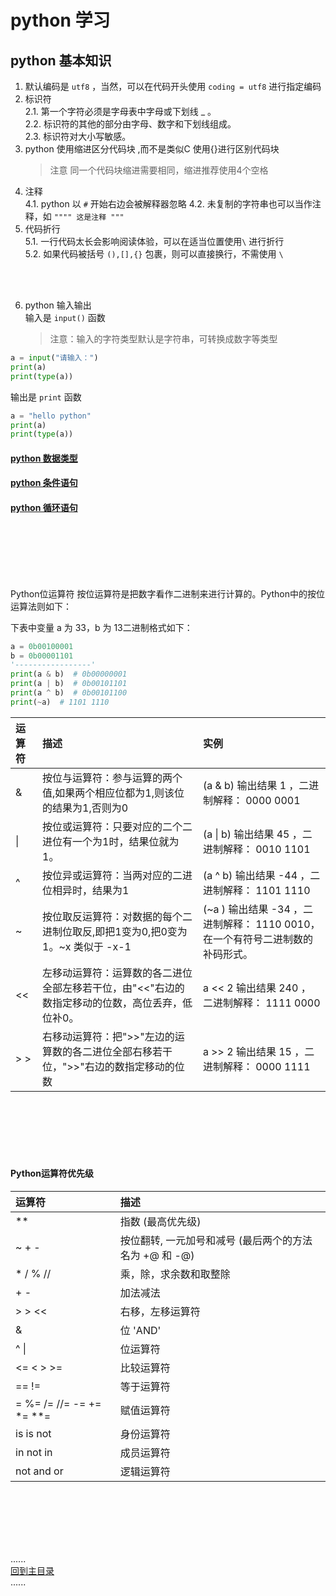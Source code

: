 # python 学习

## python 基本知识

1. 默认编码是 `utf8` ，当然，可以在代码开头使用 `coding = utf8` 进行指定编码
2. 标识符   
   2.1. 第一个字符必须是字母表中字母或下划线 _ 。  
   2.2. 标识符的其他的部分由字母、数字和下划线组成。  
   2.3. 标识符对大小写敏感。
3. python 使用缩进区分代码块 ,而不是类似C 使用{}进行区别代码块
   > 注意 同一个代码块缩进需要相同，缩进推荐使用4个空格
4. 注释  
   4.1. python 以 `#` 开始右边会被解释器忽略 4.2. 未复制的字符串也可以当作注释，如 ```"""" 这是注释 """```
5. 代码折行  
   5.1. 一行代码太长会影响阅读体验，可以在适当位置使用`\` 进行折行  
   5.2. 如果代码被括号 `(),[],{}` 包裹，则可以直接换行，不需使用 `\`

<br/>
<br/>

6. python 输入输出  
   输入是 `input()` 函数
   > 注意：输入的字符类型默认是字符串，可转换成数字等类型

```python
a = input("请输入：")
print(a)
print(type(a))
```

输出是 `print` 函数

```python
a = "hello python"
print(a)
print(type(a))
```

#### [python 数据类型](datetype/Readme.md)

#### [python 条件语句](ondition/Readme.md)

#### [python 循环语句](loop/Readme.md)

<br />
<br />
<br />
<br />
<br />

Python位运算符 按位运算符是把数字看作二进制来进行计算的。Python中的按位运算法则如下：

下表中变量 a 为 33，b 为 13二进制格式如下：

```python
a = 0b00100001
b = 0b00001101
'-----------------'
print(a & b)  # 0b00000001
print(a | b)  # 0b00101101
print(a ^ b)  # 0b00101100
print(~a)  # 1101 1110
```

| 运算符    | 描述 |  实例
| :--- | :--- | :---
| &    | 按位与运算符：参与运算的两个值,如果两个相应位都为1,则该位的结果为1,否则为0     | (a & b) 输出结果 1 ，二进制解释： 0000 0001
| &#124;    | 按位或运算符：只要对应的二个二进位有一个为1时，结果位就为1。     | (a &#124; b) 输出结果 45 ，二进制解释： 0010 1101
| ^    | 按位异或运算符：当两对应的二进位相异时，结果为1     | (a ^ b) 输出结果 -44 ，二进制解释： 1101  1110
| ~    | 按位取反运算符：对数据的每个二进制位取反,即把1变为0,把0变为1。~x 类似于 -x-1     | (~a ) 输出结果 -34 ，二进制解释： 1110 0010， 在一个有符号二进制数的补码形式。
| <<    | 左移动运算符：运算数的各二进位全部左移若干位，由"<<"右边的数指定移动的位数，高位丢弃，低位补0。     | a << 2 输出结果 240 ，二进制解释： 1111 0000
| > >    | 右移动运算符：把">>"左边的运算数的各二进位全部右移若干位，">>"右边的数指定移动的位数  | a >> 2 输出结果 15 ，二进制解释： 0000 1111

<br />
<br />
<br />
<br />
<br />

#### Python运算符优先级
| 运算符 |    描述  |  
| :--- | :--- |
| **    | 指数 (最高优先级)
| ~ + -     | 按位翻转, 一元加号和减号 (最后两个的方法名为 +@ 和 -@)
| * / % //     | 乘，除，求余数和取整除
| + -     | 加法减法
| > > <<     | 右移，左移运算符
| &     | 位 'AND'
| ^ &#124;     | 位运算符
| <= < > >=     | 比较运算符
| == !=     | 等于运算符
| = %= /= //= -= += *= **=     | 赋值运算符
| is is not     | 身份运算符
| in not in     | 成员运算符
| not and or | 逻辑运算符

<br />
<br />
<br />
<br />
<br />

......   
[回到主目录](../README.md)   
......    
